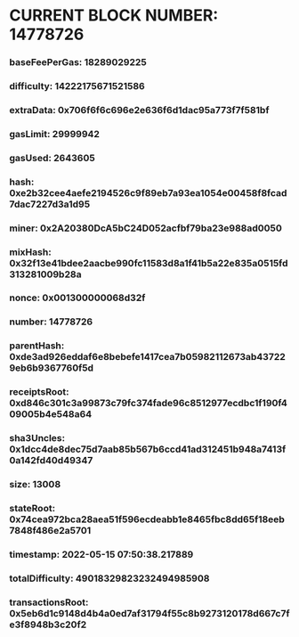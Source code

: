# CURRENT BLOCK NUMBER: 14778726

### baseFeePerGas: 18289029225
### difficulty: 14222175671521586
### extraData: 0x706f6f6c696e2e636f6d1dac95a773f7f581bf
### gasLimit: 29999942
### gasUsed: 2643605
### hash: 0xe2b32cee4aefe2194526c9f89eb7a93ea1054e00458f8fcad7dac7227d3a1d95
### miner: 0x2A20380DcA5bC24D052acfbf79ba23e988ad0050
### mixHash: 0x32f13e41bdee2aacbe990fc11583d8a1f41b5a22e835a0515fd313281009b28a
### nonce: 0x001300000068d32f
### number: 14778726
### parentHash: 0xde3ad926eddaf6e8bebefe1417cea7b05982112673ab437229eb6b9367760f5d
### receiptsRoot: 0xd846c301c3a99873c79fc374fade96c8512977ecdbc1f190f409005b4e548a64
### sha3Uncles: 0x1dcc4de8dec75d7aab85b567b6ccd41ad312451b948a7413f0a142fd40d49347
### size: 13008
### stateRoot: 0x74cea972bca28aea51f596ecdeabb1e8465fbc8dd65f18eeb7848f486e2a5701
### timestamp: 2022-05-15 07:50:38.217889
### totalDifficulty: 49018329823232494985908
### transactionsRoot: 0x5eb6d1c9148d4b4a0ed7af31794f55c8b9273120178d667c7fe3f8948b3c20f2
